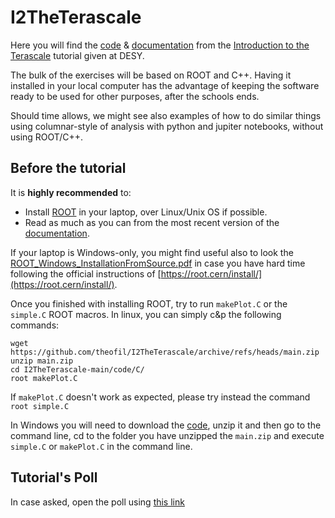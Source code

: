 # I2TheTerascale
Here you will find the [code](https://github.com/theofil/I2TheTerascale/tree/main/code) & [documentation](https://github.com/theofil/I2TheTerascale/raw/main/docs/main.pdf) from the [Introduction to the Terascale](https://indico.desy.de/event/33888/) tutorial given at DESY. 

The bulk of the exercises will be based on ROOT and C++. Having it installed in your local computer has the advantage of keeping the software ready to be used for other purposes, after the schools ends.

Should  time allows, we might see also examples of how to do similar things using columnar-style of analysis with python and jupiter notebooks, without using ROOT/C++.

## Before the tutorial 

It is **highly recommended** to:
* Install [ROOT](https://root.cern.ch "ROOT") in your laptop, over Linux/Unix OS if possible.
* Read as much as you can from the most recent version of the [documentation](https://github.com/theofil/I2TheTerascale/raw/main/docs/main.pdf).

If your laptop is Windows-only, you might find useful also to look the  [ROOT_Windows_InstallationFromSource.pdf](https://github.com/theofil/I2TheTerascale/blob/main/docs/ROOT_Windows_InstallationFromSource.pdf) in case you have hard time following the official instructions of [https://root.cern/install/](https://root.cern/install/).

Once you finished with installing ROOT, try to run `makePlot.C` or the `simple.C` ROOT macros. In linux, you can simply c&p the following commands:

    wget https://github.com/theofil/I2TheTerascale/archive/refs/heads/main.zip
    unzip main.zip 
    cd I2TheTerascale-main/code/C/
    root makePlot.C 

If `makePlot.C` doesn't work as expected, please try instead the command `root simple.C`

In Windows you will need to download the [code](https://github.com/theofil/I2TheTerascale/archive/refs/heads/main.zip), unzip it and then go to the command line, cd to the folder you have unzipped the `main.zip` and execute `simple.C` or `makePlot.C` in the command line.

## Tutorial's Poll 
In case asked, open the poll using [this link](https://docs.google.com/forms/d/1Vb9CuI9DfMVLXxJmNlmjeagPY1PIPEH_4qfvYmJ6Rrg/prefill)
